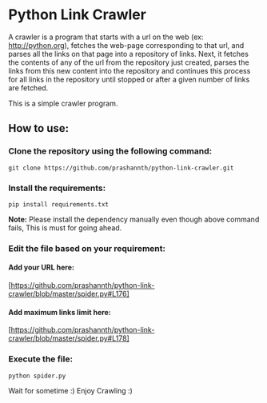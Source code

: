 # Python Link Crawler

A crawler is a program that starts with a url on the web (ex: http://python.org), fetches the web-page corresponding to that url, and parses all the links on that page into a repository of links. Next, it fetches the contents of any of the url from the repository just created, parses the links from this new content into the repository and continues this process for all links in the repository until stopped or after a given number of links are fetched.

This is a simple crawler program.

## How to use:

### Clone the repository using the following command:

```
git clone https://github.com/prashannth/python-link-crawler.git
```

### Install the requirements:

```
pip install requirements.txt
```

**Note:** Please install the dependency manually even though above command fails, This is must for going ahead.

### Edit the file based on your requirement:

#### Add your URL here:

[https://github.com/prashannth/python-link-crawler/blob/master/spider.py#L176]

#### Add maximum links limit here:

[https://github.com/prashannth/python-link-crawler/blob/master/spider.py#L178]

### Execute the file:

```
python spider.py
```

Wait for sometime :) Enjoy Crawling :)
